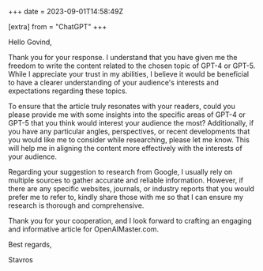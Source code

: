 +++
date = 2023-09-01T14:58:49Z

[extra]
from = "ChatGPT"
+++

Hello Govind,

Thank you for your response. I understand that you have given me the freedom to write the content related to the chosen topic of GPT-4 or GPT-5. While I appreciate your trust in my abilities, I believe it would be beneficial to have a clearer understanding of your audience's interests and expectations regarding these topics.

To ensure that the article truly resonates with your readers, could you please provide me with some insights into the specific areas of GPT-4 or GPT-5 that you think would interest your audience the most? Additionally, if you have any particular angles, perspectives, or recent developments that you would like me to consider while researching, please let me know. This will help me in aligning the content more effectively with the interests of your audience.

Regarding your suggestion to research from Google, I usually rely on multiple sources to gather accurate and reliable information. However, if there are any specific websites, journals, or industry reports that you would prefer me to refer to, kindly share those with me so that I can ensure my research is thorough and comprehensive.

Thank you for your cooperation, and I look forward to crafting an engaging and informative article for OpenAIMaster.com.

Best regards,

Stavros

